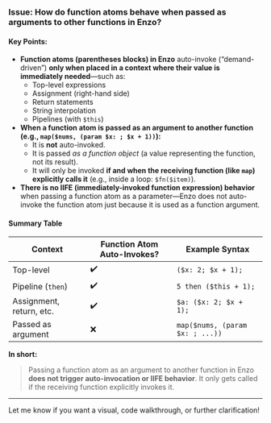 ### **Issue: How do function atoms behave when passed as arguments to other functions in Enzo?**

#### **Key Points:**

- **Function atoms (parentheses blocks) in Enzo** auto-invoke (“demand-driven”) **only when placed in a context where their value is immediately needed**—such as:
  - Top-level expressions
  - Assignment (right-hand side)
  - Return statements
  - String interpolation
  - Pipelines (with `$this`)
- **When a function atom is passed as an argument to another function (e.g., `map($nums, (param $x: ; $x + 1))`):**
  - It is **not** auto-invoked.
  - It is passed *as a function object* (a value representing the function, not its result).
  - It will only be invoked **if and when the receiving function (like `map`) explicitly calls it** (e.g., inside a loop: `$fn($item)`).
- **There is no IIFE (immediately-invoked function expression) behavior** when passing a function atom as a parameter—Enzo does not auto-invoke the function atom just because it is used as a function argument.

#### **Summary Table**

| Context                  | Function Atom Auto-Invokes? | Example Syntax                  |
| ------------------------ | --------------------------- | ------------------------------- |
| Top-level                | ✔️                           | `($x: 2; $x + 1);`              |
| Pipeline (`then`)        | ✔️                           | `5 then ($this + 1);`           |
| Assignment, return, etc. | ✔️                           | `$a: ($x: 2; $x + 1);`          |
| Passed as argument       | ❌                           | `map($nums, (param $x: ; ...))` |



**In short:**

> Passing a function atom as an argument to another function in Enzo **does not trigger auto-invocation or IIFE behavior**. It only gets called if the receiving function explicitly invokes it.

------

Let me know if you want a visual, code walkthrough, or further clarification!
